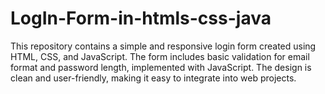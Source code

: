 # LogIn-Form-in-htmls-css-java
This repository contains a simple and responsive login form created using HTML, CSS, and JavaScript. The form includes basic validation for email format and password length, implemented with JavaScript. The design is clean and user-friendly, making it easy to integrate into web projects.
